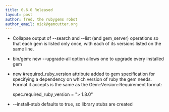 ```yaml
---
title: 0.6.0 Released
layout: post
author: fred, the rubygems robot
author_email: nick@gemcutter.org
---
```


* Collapse output of --search and --list (and gem_server) operations so that
  each gem is listed only once, with each of its versions listed on the same
  line.
* bin/gem: new --upgrade-all option allows one to upgrade every installed gem
* new #required_ruby_version attribute added to gem specification for
  specifying a dependency on which version of ruby the gem needs.  Format it
  accepts is the same as the Gem::Version::Requirement format:
  
    spec.required_ruby_version = "> 1.8.0"
* --install-stub defaults to true, so library stubs are created
